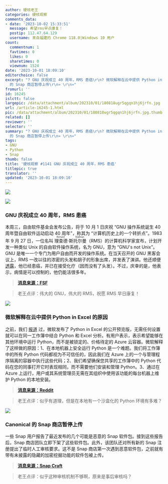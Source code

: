 ```yaml
---
author: 硬核老王
categories: 硬核观察
comments_data:
- date: '2023-10-02 15:33:51'
  message: 希望rms早点康复！
  postip: 112.47.64.129
  username: 来自福建的 Chrome 118.0|Windows 10 用户
count:
  commentnum: 1
  favtimes: 0
  likes: 0
  sharetimes: 0
  viewnum: 1524
date: '2023-10-01 18:09:10'
editorchoice: false
excerpt: "? GNU 庆祝成立 40 周年，RMS 患癌\r\n? 微软解释在云中提供 Python in Excel 的原因\r\n? Canonical
  的 Snap 商店暂停上传\r\n» \r\n»"
fromurl: ''
id: 16245
islctt: false
largepic: /data/attachment/album/202310/01/180818ugr5qgqn1hj6jrfn.jpg
url: /article-16245-1.html
pic: /data/attachment/album/202310/01/180818ugr5qgqn1hj6jrfn.jpg.thumb.jpg
related: []
reviewer: ''
selector: ''
summary: "? GNU 庆祝成立 40 周年，RMS 患癌\r\n? 微软解释在云中提供 Python in Excel 的原因\r\n? Canonical
  的 Snap 商店暂停上传\r\n» \r\n»"
tags:
- GNU
- Python
- Snap
thumb: false
title: '硬核观察 #1141 GNU 庆祝成立 40 周年，RMS 患癌'
titlepic: true
translator: ''
updated: '2023-10-01 18:09:10'
---
```


![](/data/attachment/album/202310/01/180818ugr5qgqn1hj6jrfn.jpg)


![](/data/attachment/album/202310/01/180718le4e4ucm81eespop.jpg)


### GNU 庆祝成立 40 周年，RMS 患癌


本周三，自由软件基金会发布公告，将于 10 月 1 日庆祝 “GNU 操作系统诞生 40 周年暨自由软件运动启动 40 周年”，称其为 “计算机历史上的一个转折点”。1983 年 9 月 27 日，一位名叫 <ruby> 理查德·斯托尔曼 <rt>  Richard Stallman </rt></ruby>（RMS）的计算机科学家宣布，计划开发一种类似 Unix 的自由软件操作系统，名为 GNU，意为 “GNU's not Unix”。GNU 是唯一一个专门为用户自由而开发的操作系统。在当天召开的 GNU 黑客会议上，RMS 一改以往的浓密的头发和胡子的形象出席，并发表了演讲。他还顺便 [透露](/article-16244-1.html)，他已经患癌，并已在接受化疗（因而没有了头发）。不过，庆幸的是，他表示，病情是可以控制的，他仍能活很多年。



> 
> **[消息来源：FSF](https://www.fsf.org/news/forty-years-of-gnu-and-the-free-software-movement)**
> 
> 
> 



> 
> 老王点评：伟大的 GNU，伟大的 RMS，祝愿 RMS 早日康复！
> 
> 
> 


![](/data/attachment/album/202310/01/180837jmlcv61l12bt0xxt.jpg)


### 微软解释在云中提供 Python in Excel 的原因


之前，我们 [报道](/article-16121-1.html) 过，微软发布了 Python in Excel 的公开预览版，无需任何设置就可以在同一工作簿中结合 Python 和 Excel 分析。有用户表示，表示希望能够在其他环境中运行 Python，而不是被锁定的、价格待定的 Azure 云容器。微软解释了这样做的原因：1、在本地机器上安全运行 Python 是一个难题。我们将工作簿中的所有 Python 代码都视为不可信任的，因此我们在 Azure 上的一个与管理程序隔离的容器中执行这些代码；2、我们希望确保您共享的工作簿中的 Python 代码在您的同事打开它时表现相同，而不需要他们安装和管理 Python。3、通过在 Azure 上运行，用户或其系统管理员无需在其组织中使用该功能的每台机器上维护 Python 的本地安装。



> 
> **[消息来源：Reddit](https://www.reddit.com/r/excel/comments/16tohx5/we_developed_python_in_excel_one_of_microsoft/)**
> 
> 
> 



> 
> 老王点评：似乎有道理，但是在本地有一个沙盒化的 Python 环境有多难？
> 
> 
> 


![](/data/attachment/album/202310/01/180851fh76m7375reudmro.jpg)


### Canonical 的 Snap 商店暂停上传


一些 Snap 用户报告了最近发布的几个可能是恶意的 Snap 软件包。接到这些报告后，Snap 商店团队立即下架了这些软件包。此外，该团队还对所有新的 Snap 注册提出了临时人工审核要求。这不是 Snap 商店第一次遇到恶意软件包，之前就有带有未披露的隐藏的加密挖掘功能的软件包被上传。



> 
> **[消息来源：Snap Craft](https://forum.snapcraft.io/t/temporary-suspension-of-automatic-snap-registration-following-security-incident/37077)**
> 
> 
> 



> 
> 老王点评：似乎这种审核机制不够啊，原来是事后审核吗？
> 
> 
>